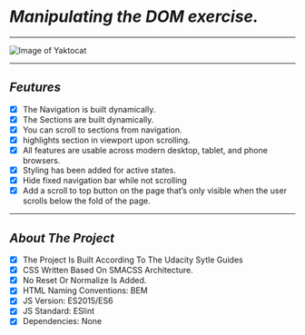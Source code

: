 # ***Manipulating the DOM exercise.***

***

![Image of Yaktocat](https://scontent.fcai21-3.fna.fbcdn.net/v/t1.18169-9/23755664_1516454068434902_7413019976243592343_n.png?_nc_cat=1&ccb=1-5&_nc_sid=09cbfe&_nc_ohc=HINgSxahJO8AX-1xUrE&_nc_ht=scontent.fcai21-3.fna&oh=0a35cfa16da8c7120fb8ce70c018f729&oe=6191B76C)

***

## ***Feutures***

- [x] The Navigation is built dynamically.
- [x] The Sections are built dynamically.
- [x] You can scroll to sections from navigation.
- [x] highlights section in viewport upon scrolling.
- [x] All features are usable across modern desktop, tablet, and phone browsers.
- [x] Styling has been added for active states.
- [x] Hide fixed navigation bar while not scrolling
- [x] Add a scroll to top button on the page that’s only visible when the user scrolls below the fold of the page.

***

## ***About The Project***

- [x] The Project Is Built According To The Udacity Sytle Guides
- [x] CSS Written Based On SMACSS Architecture.
- [x] No Reset Or Normalize Is Added.
- [x] HTML Naming Conventions: BEM
- [x] JS Version: ES2015/ES6
- [x] JS Standard: ESlint
- [x] Dependencies: None

